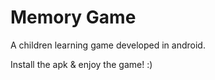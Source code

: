 # Memory Game

A children learning game developed in android.

Install the apk & enjoy the game! :)

